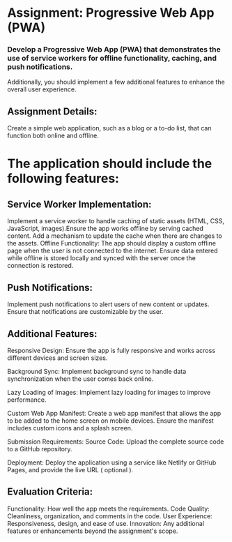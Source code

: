 # Assignment: Progressive Web App (PWA)

### Develop a Progressive Web App (PWA) that demonstrates the use of service workers for offline functionality, caching, and push notifications.

Additionally, you should implement a few additional features to enhance the overall user experience.

## Assignment Details:

Create a simple web application, such as a blog or a to-do list, that can function both online and offline.

# The application should include the following features:

## Service Worker Implementation:

Implement a service worker to handle caching of static assets (HTML, CSS, JavaScript, images).Ensure the app works offline by serving cached content. Add a mechanism to update the cache when there are changes to the assets. Offline Functionality: The app should display a custom offline page when the user is not connected to the internet. Ensure data entered while offline is stored locally and synced with the server once the connection is restored.

## Push Notifications:

Implement push notifications to alert users of new content or updates. Ensure that notifications are customizable by the user.

## Additional Features:

Responsive Design: Ensure the app is fully responsive and works across different devices and screen sizes.

Background Sync: Implement background sync to handle data synchronization when the user comes back online.

Lazy Loading of Images: Implement lazy loading for images to improve performance.

Custom Web App Manifest: Create a web app manifest that allows the app to be added to the home screen on mobile devices.
Ensure the manifest includes custom icons and a splash screen.

Submission Requirements: Source Code: Upload the complete source code to a GitHub repository.

Deployment: Deploy the application using a service like Netlify or GitHub Pages, and provide the live URL ( optional ).

## Evaluation Criteria:

Functionality: How well the app meets the requirements. Code Quality: Cleanliness, organization, and comments in the code.
User Experience: Responsiveness, design, and ease of use. Innovation: Any additional features or enhancements beyond the assignment's scope.
